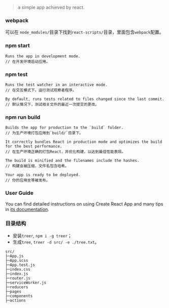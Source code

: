 > a simple app achieved by react.

### webpack
可以在 `node_modules/`目录下找到`react-scripts/`目录，里面包含`webpack`配置。

### npm start
```
Runs the app in development mode.
// 在开发环境启动应用。
```

### npm test
```
Runs the test watcher in an interactive mode.
// 在交互模式下，运行测试观察者程序。

By default, runs tests related to files changed since the last commit.
// 默认情况下，测试相关文件的最近一次提交的更改。
```

### npm run build
```
Builds the app for production to the `build` folder.
// 为生产环境打包应用到`build/`目录下。

It correctly bundles React in production mode and optimizes the build for the best performance.
// 在生产环境正确的打包React，并优化构建，以达到最佳性能表现。

The build is minified and the filenames include the hashes.
// 构建会被压缩，文件名包含哈希。

Your app is ready to be deployed.
// 你的应用坐等被发布。
```

### User Guide
You can find detailed instructions on using Create React App and many tips in [its documentation](https://facebook.github.io/create-react-app/).

### 目录结构
- 安装`treer`, `npm i -g treer`；
- 生成`tree`, `treer -d src/ -e ./tree.txt`。
```
src/
├─App.js
├─App.scss
├─App.test.js
├─index.css
├─index.js
├─router.js
├─serviceWorker.js
├─reducers
├─pages
├─components
├─actions
```